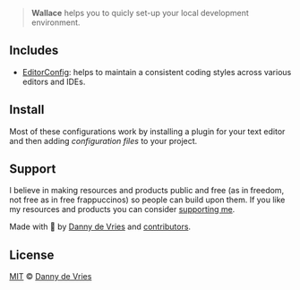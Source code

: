 > **Wallace** helps you to quicly set-up your local development environment.

## Includes
* [EditorConfig][config]: helps to maintain a consistent coding styles across various editors and IDEs.


## Install
Most of these configurations work by installing a plugin for your text editor and then adding _configuration files_ to your project.

## Support

I believe in making resources and products public and free (as in freedom, not free as in free frappuccinos) so people can build upon them. If you like my resources and products you can consider [supporting me][support].

Made with 🤍 by [Danny de Vries][author] and [contributors][contributors].

[config]: https://editorconfig.org/

## License

[MIT][license] © [Danny de Vries][author]

[author]: https://github.com/dandevri
[license]: license
[contributors]: https://github.com/voightco/wallace/graphs/contributors
[support]: https://www.dandevri.es/support/
